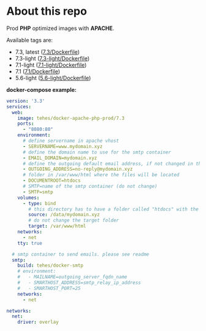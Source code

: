 # About this repo

Prod **PHP** optimized images with **APACHE**.

Available tags are:
- 7.3, latest ([7.3/Dockerfile](https://github.com/TehesFR/docker-apache-php-prod/blob/master/7.3/Dockerfile))
- 7.3-light ([7.3-light/Dockerfile](https://github.com/TehesFR/docker-apache-php-prod/blob/master/7.3-light/Dockerfile))
- 7.1-light ([7.1-light/Dockerfile](https://github.com/TehesFR/docker-apache-php-prod/blob/master/7.1-light/Dockerfile))
- 7.1 ([7.1/Dockerfile](https://github.com/TehesFR/docker-apache-php-prod/blob/master/7.1/Dockerfile))
- 5.6-light ([5.6-light/Dockerfile](https://github.com/TehesFR/docker-apache-php-prod/blob/master/5.6-light/Dockerfile))

**docker-compose example:**

```yaml
version: '3.3'
services:
  web:
    image: tehes/docker-apache-php-prod/7.3
    ports:
      - "8080:80"
    environment:
      # define servername in apache vhost
      - SERVERNAME=www.mydomain.xyz
      # define the domain name to use for the smtp container
      - EMAIL_DOMAIN=mydomain.xyz
      # define the outgoing default email address, if not changed in the app code
      - OUTGOING_ADDRESS=no-reply@mydomain.xyz
      # folder in /var/www/html where the files will be located
      - DOCUMENTROOT=htdocs
      # SMTP=name of the smtp container (do not change)
      - SMTP=smtp
    volumes:
      - type: bind
        # this directory has to have a folder called "htdocs" with the website content
        source: /data/mydomain.xyz
        # do not change the target folder
        target: /var/www/html
    networks:
      - net
    tty: true

  # smtp container to send emails. please see readme
  smtp:
    build: tehes/docker-smtp
    # environment:
    #   - MAILNAME=outgoing_server_fqdn_name
    #   - SMARTHOST_ADDRESS=smtp_relay_ip_address
    #   - SMARTHOST_PORT=25
    networks:
      - net

networks:
  net:
    driver: overlay
```
